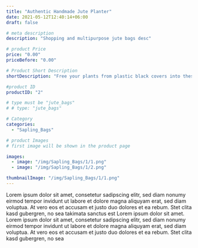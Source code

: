 ```yaml
---
title: "Authentic Handmade Jute Planter"
date: 2021-05-12T12:40:14+06:00
draft: false

# meta description
description: "Shopping and multipurpose jute bags desc"

# product Price
price: "0.00"
priceBefore: "0.00"

# Product Short Description
shortDescription: "Free your plants from plastic black covers into these cute compostable jute sapling bags. Nurture the seedlings in grace in nature’s way."

#product ID
productID: "2"

# type must be "jute_bags"
# # type: "jute_bags"

# Category
categories:
  - "Sapling_Bags"

# product Images
# first image will be shown in the product page

images:
  - image: "/img/Sapling_Bags/1/1.png"
  - image: "/img/Sapling_Bags/1/2.png"

thumbnailImage: "/img/Sapling_Bags/1/1.png"
---
```


Lorem ipsum dolor sit amet, consetetur sadipscing elitr, sed diam nonumy eirmod tempor invidunt ut labore et dolore magna aliquyam erat, sed diam voluptua. At vero eos et accusam et justo duo dolores et ea rebum. Stet clita kasd gubergren, no sea takimata sanctus est Lorem ipsum dolor sit amet. Lorem ipsum dolor sit amet, consetetur sadipscing elitr, sed diam nonumy eirmod tempor invidunt ut labore et dolore magna aliquyam erat, sed diam voluptua. At vero eos et accusam et justo duo dolores et ea rebum. Stet clita kasd gubergren, no sea
